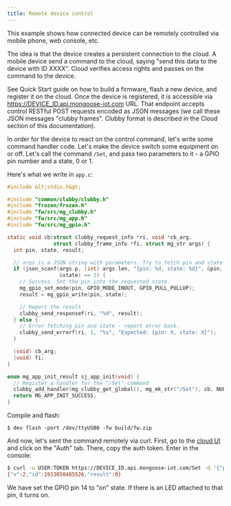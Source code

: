 ```yaml
---
title: Remote device control
---
```


This example shows how connected device can be remotely controlled via
mobile phone, web console, etc.

The idea is that the device creates a persistent connection to the cloud.
A mobile device send a command to the cloud, saying
"send this data to the device with ID XXXX". Cloud verifies access rights
and passes on the command to the device.

See Quick Start guide on how to build a firmware, flash a new device,
and register it on the cloud. Once the device is registered, it is
accessible via https://DEVICE_ID.api.mongoose-iot.com URL.
That endpoint accepts control RESTful POST requests encoded as JSON
messages (we call these JSON messages "clubby frames". Clubby format
is described in the Cloud section of this documentation).

In order for the device to react on the control command, let's write some
command handler code. Let's make the device switch some equipment on or off.
Let's call the command `/Set`, and pass two parameters to it - a GPIO pin
number and a state, 0 or 1.

Here's what we write in `app.c`:

```c
#include &lt;stdio.h&gt;

#include "common/clubby/clubby.h"
#include "frozen/frozen.h"
#include "fw/src/mg_clubby.h"
#include "fw/src/mg_app.h"
#include "fw/src/mg_gpio.h"

static void cb(struct clubby_request_info *ri, void *cb_arg,
               struct clubby_frame_info *fi, struct mg_str args) {
  int pin, state, result;

  // args is a JSON string with parameters. Try to fetch pin and state values
  if (json_scanf(args.p, (int) args.len, "{pin: %d, state: %d}", &pin,
                 &state) == 2) {
    // Success. Set the pin into the requested state.
    mg_gpio_set_mode(pin, GPIO_MODE_INOUT, GPIO_PULL_PULLUP);
    result = mg_gpio_write(pin, state);

    // Report the result
    clubby_send_responsef(ri, "%d", result);
  } else {
    // Error fetching pin and state - report error back.
    clubby_send_errorf(ri, 1, "%s", "Expected: {pin: X, state: X}");
  }

  (void) cb_arg;
  (void) fi;
}

enum mg_app_init_result sj_app_init(void) {
  // Register a handler for the "/Set" command
  clubby_add_handler(mg_clubby_get_global(), mg_mk_str("/Set"), cb, NULL);
  return MG_APP_INIT_SUCCESS;
}
```

Compile and flash:

```
$ dev flash -port /dev/ttyUSB0 -fw build/fw.zip
```

And now, let's sent the command remotely via curl. First, go to the [cloud UI](https://console.mongoose-iot.com)
and click on the "Auth" tab. There, copy the auth token. Enter in the console:

```sh
$ curl -u USER:TOKEN https://DEVICE_ID.api.mongoose-iot.com/Set -d '{"pin":14, "state": 1}'
{"v":2,"id":1913050485526,"result":0}
```

We have set the GPIO pin 14 to "on" state.
If there is an LED attached to that pin, it turns on.

